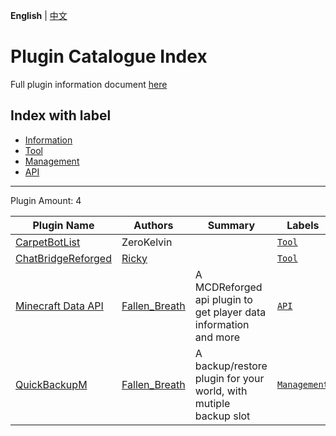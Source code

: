 **English** | [中文](readme-zh_cn.md)

# Plugin Catalogue Index

Full plugin information document [here](./full.md)

## Index with label

- [Information](/labels/information/readme.md)
- [Tool](/labels/tool/readme.md)
- [Management](/labels/management/readme.md)
- [API](/labels/api/readme.md)

-------

Plugin Amount: 4

| Plugin Name | Authors | Summary | Labels |
| --- | --- | --- | --- |
| [CarpetBotList](/plugins/carpetbotlist/readme.md) | ZeroKelvin |  | [`Tool`](/labels/tool/readme.md) |
| [ChatBridgeReforged](/plugins/chatbridgereforged_client_mc/readme.md) | [Ricky](https://github.com/rickyhoho) |  | [`Tool`](/labels/tool/readme.md) |
| [Minecraft Data API](/plugins/minecraft_data_api/readme.md) | [Fallen_Breath](https://github.com/Fallen-Breath) | A MCDReforged api plugin to get player data information and more | [`API`](/labels/api/readme.md) |
| [QuickBackupM](/plugins/quick_backup_multi/readme.md) | [Fallen_Breath](https://github.com/Fallen-Breath) | A backup/restore plugin for your world, with mutiple backup slot | [`Management`](/labels/management/readme.md) |

